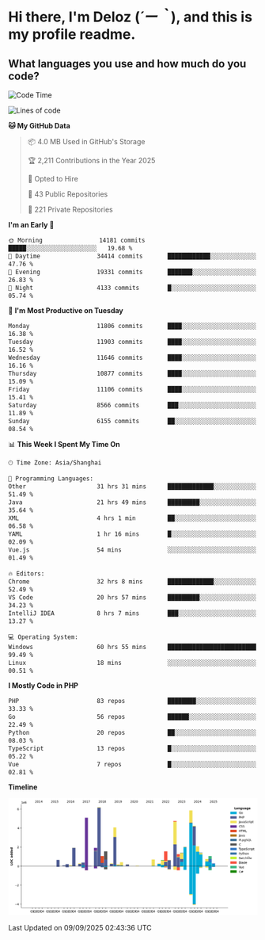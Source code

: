 # **Hi there, I'm Deloz (*´ー｀*), and this is my profile readme.**

## **What languages you use and how much do you code?**

<!--START_SECTION:waka-->
![Code Time](http://img.shields.io/badge/Code%20Time-7%2C399%20hrs%2020%20mins-blue)

![Lines of code](https://img.shields.io/badge/From%20Hello%20World%20I%27ve%20Written-53.3%20million%20lines%20of%20code-blue)

**🐱 My GitHub Data** 

> 📦 4.0 MB Used in GitHub's Storage 
 > 
> 🏆 2,211 Contributions in the Year 2025
 > 
> 💼 Opted to Hire
 > 
> 📜 43 Public Repositories 
 > 
> 🔑 221 Private Repositories 
 > 
**I'm an Early 🐤** 

```text
🌞 Morning                14181 commits       █████░░░░░░░░░░░░░░░░░░░░   19.68 % 
🌆 Daytime                34414 commits       ████████████░░░░░░░░░░░░░   47.76 % 
🌃 Evening                19331 commits       ███████░░░░░░░░░░░░░░░░░░   26.83 % 
🌙 Night                  4133 commits        █░░░░░░░░░░░░░░░░░░░░░░░░   05.74 % 
```
📅 **I'm Most Productive on Tuesday** 

```text
Monday                   11806 commits       ████░░░░░░░░░░░░░░░░░░░░░   16.38 % 
Tuesday                  11903 commits       ████░░░░░░░░░░░░░░░░░░░░░   16.52 % 
Wednesday                11646 commits       ████░░░░░░░░░░░░░░░░░░░░░   16.16 % 
Thursday                 10877 commits       ████░░░░░░░░░░░░░░░░░░░░░   15.09 % 
Friday                   11106 commits       ████░░░░░░░░░░░░░░░░░░░░░   15.41 % 
Saturday                 8566 commits        ███░░░░░░░░░░░░░░░░░░░░░░   11.89 % 
Sunday                   6155 commits        ██░░░░░░░░░░░░░░░░░░░░░░░   08.54 % 
```


📊 **This Week I Spent My Time On** 

```text
🕑︎ Time Zone: Asia/Shanghai

💬 Programming Languages: 
Other                    31 hrs 31 mins      █████████████░░░░░░░░░░░░   51.49 % 
Java                     21 hrs 49 mins      █████████░░░░░░░░░░░░░░░░   35.64 % 
XML                      4 hrs 1 min         ██░░░░░░░░░░░░░░░░░░░░░░░   06.58 % 
YAML                     1 hr 16 mins        █░░░░░░░░░░░░░░░░░░░░░░░░   02.09 % 
Vue.js                   54 mins             ░░░░░░░░░░░░░░░░░░░░░░░░░   01.49 % 

🔥 Editors: 
Chrome                   32 hrs 8 mins       █████████████░░░░░░░░░░░░   52.49 % 
VS Code                  20 hrs 57 mins      █████████░░░░░░░░░░░░░░░░   34.23 % 
IntelliJ IDEA            8 hrs 7 mins        ███░░░░░░░░░░░░░░░░░░░░░░   13.27 % 

💻 Operating System: 
Windows                  60 hrs 55 mins      █████████████████████████   99.49 % 
Linux                    18 mins             ░░░░░░░░░░░░░░░░░░░░░░░░░   00.51 % 
```

**I Mostly Code in PHP** 

```text
PHP                      83 repos            ████████░░░░░░░░░░░░░░░░░   33.33 % 
Go                       56 repos            ██████░░░░░░░░░░░░░░░░░░░   22.49 % 
Python                   20 repos            ██░░░░░░░░░░░░░░░░░░░░░░░   08.03 % 
TypeScript               13 repos            █░░░░░░░░░░░░░░░░░░░░░░░░   05.22 % 
Vue                      7 repos             █░░░░░░░░░░░░░░░░░░░░░░░░   02.81 % 
```



**Timeline**

![Lines of Code chart](https://raw.githubusercontent.com/deloz/deloz/main/assets/bar_graph.png)


 Last Updated on 09/09/2025 02:43:36 UTC
<!--END_SECTION:waka-->
